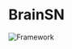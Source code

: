 # BrainSN
![Framework]([https://github.com/BBBBrain/BrainSN/edit/main/framework.png](https://github.com/BBBBrain/BrainSN/blob/main/framework.png))

